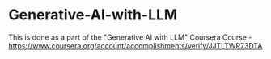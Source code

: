 # Generative-AI-with-LLM
This is done as a part of the "Generative AI with LLM" Coursera Course - https://www.coursera.org/account/accomplishments/verify/JJTLTWR73DTA
